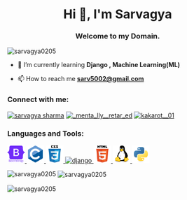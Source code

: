 <h1 align="center">Hi 👋, I'm Sarvagya</h1>
<h3 align="center">Welcome to my Domain.</h3>

<p align="left"> <img src="https://komarev.com/ghpvc/?username=sarvagya0205&label=Profile%20views&color=0e75b6&style=flat" alt="sarvagya0205" /> </p>

- 🌱 I’m currently learning **Django , Machine Learning(ML)**

- 📫 How to reach me **sarv5002@gmail.com**

<h3 align="left">Connect with me:</h3>
<p align="left">
<a href="https://linkedin.com/in/sarvagya sharma" target="blank"><img align="center" src="[https://raw.githubusercontent.com/rahuldkjain/github-profile-readme-generator/master/src/images/icons/Social/linked-in-alt.svg](https://www.google.com/url?sa=i&url=https%3A%2F%2Fgithub.com%2FAnmol-Baranwal%2FCool-GIFs-For-GitHub&psig=AOvVaw2n_myF5Scsh0ipp9QUs5jm&ust=1711644230816000&source=images&cd=vfe&opi=89978449&ved=0CBEQjRxqFwoTCJC4vePxlIUDFQAAAAAdAAAAABAs)" alt="sarvagya sharma" height="30" width="40" /></a>
<a href="https://instagram.com/_menta_lly__retar_ed" target="blank"><img align="center" src="https://raw.githubusercontent.com/rahuldkjain/github-profile-readme-generator/master/src/images/icons/Social/instagram.svg" alt="_menta_lly__retar_ed" height="30" width="40" /></a>
<a href="https://discord.gg/kakarot__01" target="blank"><img align="center" src="https://raw.githubusercontent.com/rahuldkjain/github-profile-readme-generator/master/src/images/icons/Social/discord.svg" alt="kakarot__01" height="30" width="40" /></a>
</p>

<h3 align="left">Languages and Tools:</h3>
<p align="left"> <a href="https://getbootstrap.com" target="_blank" rel="noreferrer"> <img src="https://raw.githubusercontent.com/devicons/devicon/master/icons/bootstrap/bootstrap-plain-wordmark.svg" alt="bootstrap" width="40" height="40"/> </a> <a href="https://www.cprogramming.com/" target="_blank" rel="noreferrer"> <img src="https://raw.githubusercontent.com/devicons/devicon/master/icons/c/c-original.svg" alt="c" width="40" height="40"/> </a> <a href="https://www.w3schools.com/css/" target="_blank" rel="noreferrer"> <img src="https://raw.githubusercontent.com/devicons/devicon/master/icons/css3/css3-original-wordmark.svg" alt="css3" width="40" height="40"/> </a> <a href="https://www.djangoproject.com/" target="_blank" rel="noreferrer"> <img src="https://cdn.worldvectorlogo.com/logos/django.svg" alt="django" width="40" height="40"/> </a> <a href="https://www.w3.org/html/" target="_blank" rel="noreferrer"> <img src="https://raw.githubusercontent.com/devicons/devicon/master/icons/html5/html5-original-wordmark.svg" alt="html5" width="40" height="40"/> </a> <a href="https://www.linux.org/" target="_blank" rel="noreferrer"> <img src="https://raw.githubusercontent.com/devicons/devicon/master/icons/linux/linux-original.svg" alt="linux" width="40" height="40"/> </a> <a href="https://www.python.org" target="_blank" rel="noreferrer"> <img src="https://raw.githubusercontent.com/devicons/devicon/master/icons/python/python-original.svg" alt="python" width="40" height="40"/> </a> </a> </p>

<p><img align="left" src="https://github-readme-stats.vercel.app/api/top-langs?username=sarvagya0205&show_icons=true&locale=en&layout=compact" alt="sarvagya0205" /></p>

<p>&nbsp;<img align="center" src="https://github-readme-stats.vercel.app/api?username=sarvagya0205&show_icons=true&locale=en" alt="sarvagya0205" /></p>

<p><img align="center" src="https://github-readme-streak-stats.herokuapp.com/?user=sarvagya0205&" alt="sarvagya0205" /></p>
